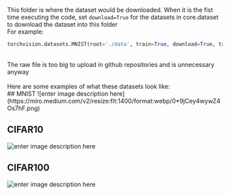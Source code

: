 This folder is where the dataset would be downloaded.
When it is the fist time executing the code, set `download=True` for the datasets in core.dataset to download the dataset into this folder
<br />
For example: 
```python
torchvision.datasets.MNIST(root='./data', train=True, download=True, transform=transf)
```
<br />
The raw file is too big to upload in github repositories and is unnecessary anyway
<br />
<br />
Here are some examples of what these datasets look like:
<br />
## MNIST
![enter image description here](https://miro.medium.com/v2/resize:fit:1400/format:webp/0*9jCey4wywZ4Os7hF.png)

## CIFAR10
![enter image description here](https://production-media.paperswithcode.com/datasets/4fdf2b82-2bc3-4f97-ba51-400322b228b1.png)

## CIFAR100
![enter image description here](https://www.wolframcloud.com/obj/resourcesystem/images/69f/69f1e629-81e6-4eaa-998f-f6734fcd2cb3/492b137097d9b816.png)
